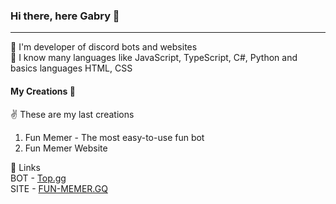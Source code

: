 ### Hi there, here Gabry 👋
---------------------------

🎊 I'm developer of discord bots and websites  
🔰 I know many languages like JavaScript, TypeScript, C#, Python and basics languages HTML, CSS  

#### My Creations 🎯

✌️ These are my last creations  
1. Fun Memer - The most easy-to-use fun bot
2. Fun Memer Website 

🔗 Links  
BOT - [Top.gg](https://top.gg/bot/818182692452958259)  
SITE - [FUN-MEMER.GQ](https://fun-memer.gq)
